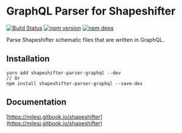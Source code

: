 # GraphQL Parser for Shapeshifter

[![Build Status](https://github.com/milesj/shapeshifter/workflows/Build/badge.svg)](https://github.com/milesj/shapeshifter/actions?query=branch%3Amaster)
[![npm version](https://badge.fury.io/js/shapeshifter-parser-graphql.svg)](https://www.npmjs.com/package/shapeshifter-parser-graphql)
[![npm deps](https://david-dm.org/milesj/shapeshifter.svg?path=packages/parser-graphql)](https://www.npmjs.com/package/shapeshifter-parser-graphql)

Parse Shapeshifter schematic files that are written in GraphQL.

## Installation

```
yarn add shapeshifter-parser-graphql --dev
// Or
npm install shapeshifter-parser-graphql --save-dev
```

## Documentation

[https://milesj.gitbook.io/shapeshifter](https://milesj.gitbook.io/shapeshifter)
